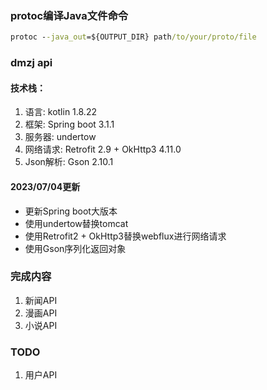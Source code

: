 ### protoc编译Java文件命令
```cmd
protoc --java_out=${OUTPUT_DIR} path/to/your/proto/file
```

### dmzj api
#### 技术栈：
1. 语言: kotlin 1.8.22
2. 框架: Spring boot 3.1.1
3. 服务器: undertow
4. 网络请求: Retrofit 2.9 + OkHttp3 4.11.0
5. Json解析: Gson 2.10.1

#### 2023/07/04更新
+ 更新Spring boot大版本
+ 使用undertow替换tomcat
+ 使用Retrofit2 + OkHttp3替换webflux进行网络请求
+ 使用Gson序列化返回对象

### 完成内容
1. 新闻API
2. 漫画API
3. 小说API

### TODO
1. 用户API